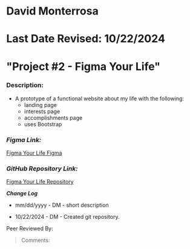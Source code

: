 # David Monterrosa
# Last Date Revised: 10/22/2024
# "Project #2 - Figma Your Life"
### Description: 
- A prototype of a functional website about my life with the following:
  - landing page
  - interests page
  - accomplishments page
  - uses Bootstrap



### _Figma Link:_
[Figma Your Life Figma]()

### _GitHub Repository Link:_
[Figma Your Life Repository]()

***Change Log***
+ mm/dd/yyyy - DM - short description
- 10/22/2024 - DM - Created git repository.

Peer Reviewed By: 
> Comments: 
